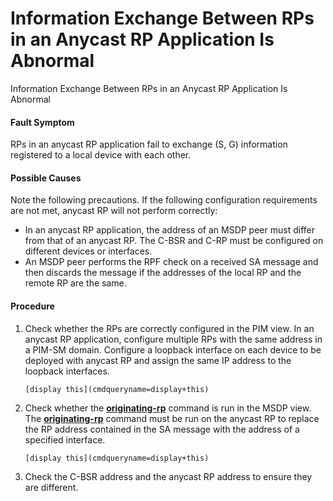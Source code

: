 Information Exchange Between RPs in an Anycast RP Application Is Abnormal
=========================================================================

Information Exchange Between RPs in an Anycast RP Application Is Abnormal

#### Fault Symptom

RPs in an anycast RP application fail to exchange (S, G) information registered to a local device with each other.

#### Possible Causes

Note the following precautions. If the following configuration requirements are not met, anycast RP will not perform correctly:

* In an anycast RP application, the address of an MSDP peer must differ from that of an anycast RP. The C-BSR and C-RP must be configured on different devices or interfaces.
* An MSDP peer performs the RPF check on a received SA message and then discards the message if the addresses of the local RP and the remote RP are the same.


#### Procedure

1. Check whether the RPs are correctly configured in the PIM view. In an anycast RP application, configure multiple RPs with the same address in a PIM-SM domain. Configure a loopback interface on each device to be deployed with anycast RP and assign the same IP address to the loopback interfaces.
   
   
   ```
   [display this](cmdqueryname=display+this)
   ```
2. Check whether the [**originating-rp**](cmdqueryname=originating-rp) command is run in the MSDP view. The [**originating-rp**](cmdqueryname=originating-rp) command must be run on the anycast RP to replace the RP address contained in the SA message with the address of a specified interface.
   
   
   ```
   [display this](cmdqueryname=display+this)
   ```
3. Check the C-BSR address and the anycast RP address to ensure they are different.